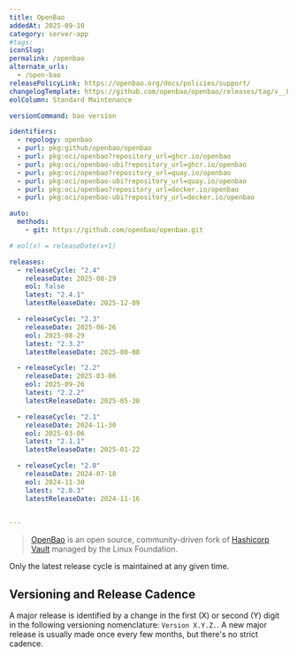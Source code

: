 ```yaml
---
title: OpenBao
addedAt: 2025-09-10
category: server-app
#tags: 
iconSlug: 
permalink: /openbao
alternate_urls:
  - /open-bao
releasePolicyLink: https://openbao.org/docs/policies/support/
changelogTemplate: https://github.com/openbao/openbao/releases/tag/v__LATEST__
eolColumn: Standard Maintenance

versionCommand: bao version

identifiers:
  - repology: openbao
  - purl: pkg:github/openbao/openbao
  - purl: pkg:oci/openbao?repository_url=ghcr.io/openbao
  - purl: pkg:oci/openbao-ubi?repository_url=ghcr.io/openbao
  - purl: pkg:oci/openbao?repository_url=quay.io/openbao
  - purl: pkg:oci/openbao-ubi?repository_url=quay.io/openbao
  - purl: pkg:oci/openbao?repository_url=docker.io/openbao
  - purl: pkg:oci/openbao-ubi?repository_url=docker.io/openbao

auto:
  methods:
    - git: https://github.com/openbao/openbao.git

# eol(x) = releaseDate(x+1)

releases:
  - releaseCycle: "2.4"
    releaseDate: 2025-08-29
    eol: false
    latest: "2.4.1"
    latestReleaseDate: 2025-12-09

  - releaseCycle: "2.3"
    releaseDate: 2025-06-26
    eol: 2025-08-29
    latest: "2.3.2"
    latestReleaseDate: 2025-08-08

  - releaseCycle: "2.2"
    releaseDate: 2025-03-06
    eol: 2025-09-26
    latest: "2.2.2"
    latestReleaseDate: 2025-05-30

  - releaseCycle: "2.1"
    releaseDate: 2024-11-30
    eol: 2025-03-06
    latest: "2.1.1"
    latestReleaseDate: 2025-01-22

  - releaseCycle: "2.0"
    releaseDate: 2024-07-18
    eol: 2024-11-30
    latest: "2.0.3"
    latestReleaseDate: 2024-11-16

  
---
```


> [OpenBao](https://openbao.org/) is an open source, community-driven fork of [Hashicorp Vault](/hashicorp-vault) managed by the Linux Foundation.

Only the latest release cycle is maintained at any given time.

## Versioning and Release Cadence

A major release is identified by a change in the first (X) or second (Y) digit in the following
versioning nomenclature: `Version X.Y.Z.`. A new major release is
usually made once every few months, but there's no strict cadence.

